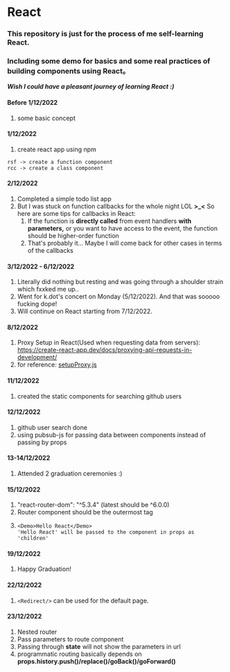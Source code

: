 # React
### This repository is just for the process of me self-learning React.
### Including some demo for basics and some real practices of building components using React。
***Wish I could have a pleasant journey of learning React :)***

#### Before 1/12/2022

1. some basic concept

#### 1/12/2022

1. create react app using npm 
```shortcuts
rsf -> create a function component
rcc -> create a class component
```

#### 2/12/2022

1. Completed a simple todo list app
2. But I was stuck on function callbacks for the whole night LOL **>_<** So here are some tips for callbacks in React:
   1. If the function is **directly called** from event handlers **with parameters,** or you want to have access to the event, the function should be higher-order function
   2. That's probably it... Maybe I will come back for other cases in terms of the callbacks

#### 3/12/2022 - 6/12/2022

1. Literally did nothing but resting and was going through a shoulder strain which fxxked me up..
2. Went for k.dot's concert on Monday (5/12/2022). And that was sooooo fucking dope!
3. Will continue on React starting from 7/12/2022.

#### 8/12/2022
1. Proxy Setup in React(Used when requesting data from servers): https://create-react-app.dev/docs/proxying-api-requests-in-development/ 
2. for reference: [setupProxy.js](react_app/4_src_proxy/setupProxy.js)

#### 11/12/2022
1. created the static components for searching github users

#### 12/12/2022
1. github user search done
2. using pubsub-js for passing data between components instead of passing by props

#### 13-14/12/2022
1. Attended 2 graduation ceremonies :)

#### 15/12/2022
1. "react-router-dom": "^5.3.4" (latest should be ^6.0.0)
2. Router component should be the outermost tag
3. ```
   <Demo>Hello React</Demo>
   'Hello React' will be passed to the component in props as 'children'
   ```

#### 19/12/2022
1. Happy Graduation!

#### 22/12/2022
1. ```<Redirect/>``` can be used for the default page.

#### 23/12/2022
1. Nested router
2. Pass parameters to route component
3. Passing through **state** will not show the parameters in url
4. programmatic routing basically depends on **props.history.push()/replace()/goBack()/goForward()** 
